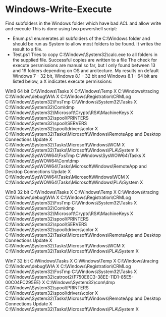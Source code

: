 # Windows-Write-Execute
Find subfolders in the Windows folder which have bad ACL and allow write and execute
This is done using two powershell script:
- Enum.ps1 enumerates all subfolders of the C:\Windows folder and should be run as System to allow most folders to be found. It writes the result to a file.
- Test.ps1 Tries to copy C:\Windows\System32\calc.exe to all folders in the supplied file. Successful copies are written to a file
The check for execute persmissions are manual so far, but I only found between 13 and 19 folders depending on OS and arcitecture.
My results on default Windows 7 - 32 bit, Windows 8.1 - 32 bit and Windows 8.1 - 64 bit are listed below, a X indicates execute permissions:

Win8 64 bit
C:\Windows\Tasks X
C:\Windows\Temp X
C:\Windows\tracing
C:\Windows\debug\WIA X
C:\Windows\Registration\CRMLog
C:\Windows\System32\FxsTmp
C:\Windows\System32\Tasks X
C:\Windows\System32\Com\dmp
C:\Windows\System32\Microsoft\Crypto\RSA\MachineKeys X
C:\Windows\System32\spool\PRINTERS
C:\Windows\System32\spool\SERVERS
C:\Windows\System32\spool\drivers\color X
C:\Windows\System32\Tasks\Microsoft\Windows\RemoteApp and Desktop Connections Update X
C:\Windows\System32\Tasks\Microsoft\Windows\WCM X
C:\Windows\System32\Tasks\Microsoft\Windows\PLA\System X
C:\Windows\SysWOW64\FxsTmp
C:\Windows\SysWOW64\Tasks X
C:\Windows\SysWOW64\Com\dmp
C:\Windows\SysWOW64\Tasks\Microsoft\Windows\RemoteApp and Desktop Connections Update X
C:\Windows\SysWOW64\Tasks\Microsoft\Windows\WCM X
C:\Windows\SysWOW64\Tasks\Microsoft\Windows\PLA\System X

Win8 32 bit
C:\Windows\Tasks X
C:\Windows\Temp X
C:\Windows\tracing
C:\Windows\debug\WIA X
C:\Windows\Registration\CRMLog
C:\Windows\System32\FxsTmp
C:\Windows\System32\Tasks X
C:\Windows\System32\Com\dmp
C:\Windows\System32\Microsoft\Crypto\RSA\MachineKeys X
C:\Windows\System32\spool\PRINTERS
C:\Windows\System32\spool\SERVERS
C:\Windows\System32\spool\drivers\color X
C:\Windows\System32\Tasks\Microsoft\Windows\RemoteApp and Desktop Connections Update X
C:\Windows\System32\Tasks\Microsoft\Windows\WCM X
C:\Windows\System32\Tasks\Microsoft\Windows\PLA\System X

Win7 32 bit
C:\Windows\Tasks X
C:\Windows\Temp X
C:\Windows\tracing
C:\Windows\debug\WIA X
C:\Windows\Registration\CRMLog
C:\Windows\System32\FxsTmp 
C:\Windows\System32\Tasks X
C:\Windows\System32\catroot2\{F750E6C3-38EE-11D1-85E5-00C04FC295EE} X
C:\Windows\System32\com\dmp
C:\Windows\System32\spool\PRINTERS
C:\Windows\System32\spool\drivers\color X
C:\Windows\System32\Tasks\Microsoft\Windows\RemoteApp and Desktop Connections Update X
C:\Windows\System32\Tasks\Microsoft\Windows\PLA\System X
